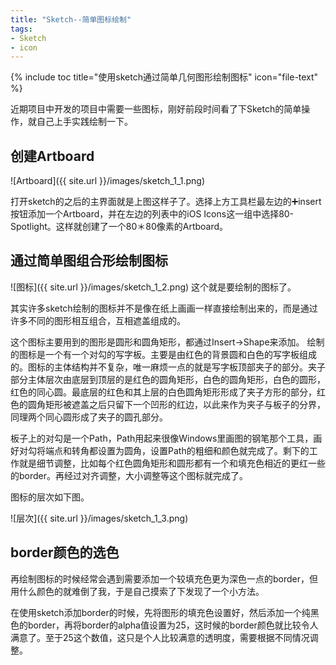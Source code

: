 ```yaml
---
title: "Sketch--简单图标绘制"
tags: 
- Sketch
- icon
---
```


{% include toc title="使用sketch通过简单几何图形绘制图标" icon="file-text" %}
	
近期项目中开发的项目中需要一些图标，刚好前段时间看了下Sketch的简单操作，就自己上手实践绘制一下。

## 创建Artboard

![Artboard]({{ site.url }}/images/sketch_1_1.png)

打开sketch的之后的主界面就是上图这样子了。选择上方工具栏最左边的➕insert按钮添加一个Artboard，并在左边的列表中的iOS Icons这一组中选择80-Spotlight。这样就创建了一个80＊80像素的Artboard。

## 通过简单图组合形绘制图标

![图标]({{ site.url }}/images/sketch_1_2.png)
这个就是要绘制的图标了。

其实许多sketch绘制的图标并不是像在纸上画画一样直接绘制出来的，而是通过许多不同的图形相互组合，互相遮盖组成的。

这个图标主要用到的图形是圆形和圆角矩形，都通过Insert->Shape来添加。
绘制的图标是一个有一个对勾的写字板。主要是由红色的背景圆和白色的写字板组成的。图标的主体结构并不复杂，唯一麻烦一点的就是写字板顶部夹子的部分。夹子部分主体层次由底层到顶层的是红色的圆角矩形，白色的圆角矩形，白色的圆形，红色的同心圆。最底层的红色和其上层的白色圆角矩形形成了夹子方形的部分，红色的圆角矩形被遮盖之后只留下一个凹形的红边，以此来作为夹子与板子的分界，同理两个同心圆形成了夹子的圆孔部分。

板子上的对勾是一个Path，Path用起来很像Windows里画图的钢笔那个工具，画好对勾将端点和转角都设置为圆角，设置Path的粗细和颜色就完成了。剩下的工作就是细节调整，比如每个红色圆角矩形和圆形都有一个和填充色相近的更红一些的border。再经过对齐调整，大小调整等这个图标就完成了。

图标的层次如下图。

![层次]({{ site.url }}/images/sketch_1_3.png)

## border颜色的选色
再绘制图标的时候经常会遇到需要添加一个较填充色更为深色一点的border，但用什么颜色的就难倒了我，于是自己摸索了下发现了一个小方法。

在使用sketch添加border的时候，先将图形的填充色设置好，然后添加一个纯黑色的border，再将border的alpha值设置为25，这时候的border颜色就比较令人满意了。至于25这个数值，这只是个人比较满意的透明度，需要根据不同情况调整。






